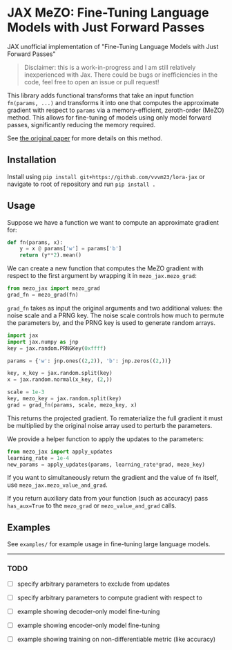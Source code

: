 # JAX MeZO: Fine-Tuning Language Models with Just Forward Passes

JAX unofficial implementation of "Fine-Tuning Language Models with Just Forward
Passes"

> Disclaimer: this is a work-in-progress and I am still relatively
> inexperienced with Jax. There could be bugs or inefficiencies in the code,
> feel free to open an issue or pull request!

This library adds functional transforms that take an input function `fn(params,
...)` and transforms it into one that computes the approximate gradient with
respect to `params` via a memory-efficient, zeroth-order (MeZO) method. This
allows for fine-tuning of models using only model forward passes, significantly
reducing the memory required.

See [the original paper](https://arxiv.org/abs/2305.17333) for more details on
this method.

## Installation

Install using `pip install git+https://github.com/vvvm23/lora-jax` or navigate
to root of repository and run `pip install .`

## Usage

Suppose we have a function we want to compute an approximate gradient for:
```python
def fn(params, x):
    y = x @ params['w'] = params['b']
    return (y**2).mean()
```

We can create a new function that computes the MeZO gradient with respect to
the first argument by wrapping it in `mezo_jax.mezo_grad`:
```python
from mezo_jax import mezo_grad
grad_fn = mezo_grad(fn)
```

`grad_fn` takes as input the original arguments and two additional values: the
noise scale and a PRNG key. The noise scale controls how much to permute the
parameters by, and the PRNG key is used to generate random arrays.

```python
import jax
import jax.numpy as jnp
key = jax.random.PRNGKey(0xffff)

params = {'w': jnp.ones((2,2)), 'b': jnp.zeros((2,))}

key, x_key = jax.random.split(key)
x = jax.random.normal(x_key, (2,))

scale = 1e-3
key, mezo_key = jax.random.split(key)
grad = grad_fn(params, scale, mezo_key, x)
```

This returns the projected gradient. To rematerialize the full gradient it must
be multiplied by the original noise array used to perturb the parameters.

We provide a helper function to apply the updates to the parameters:
```python
from mezo_jax import apply_updates
learning_rate = 1e-4
new_params = apply_updates(params, learning_rate*grad, mezo_key)
```

If you want to simultaneously return the gradient and the value of `fn` itself,
use `mezo_jax.mezo_value_and_grad`.

If you return auxiliary data from your function (such as accuracy) pass
`has_aux=True` to the `mezo_grad` or `mezo_value_and_grad` calls.

## Examples
See `examples/` for example usage in fine-tuning large language models.

---

### TODO
- [ ] specify arbitrary parameters to exclude from updates
- [ ] specify arbitrary parameters to compute gradient with respect to
- [ ] example showing decoder-only model fine-tuning
- [ ] example showing encoder-only model fine-tuning
- [ ] example showing training on non-differentiable metric (like accuracy)

